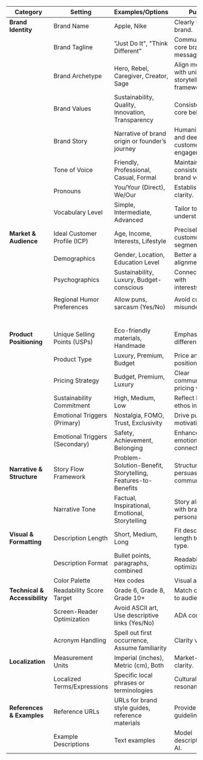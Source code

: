 

| Category | Setting | Examples/Options | Purpose |
| ----- | ----- | ----- | ----- |
| **Brand Identity** | Brand Name | Apple, Nike | Clearly identifies brand. |
|  | Brand Tagline | "Just Do It", "Think Different" | Communicates core brand message. |
|  | Brand Archetype | Hero, Rebel, Caregiver, Creator, Sage | Align messaging with universal storytelling frameworks. |
|  | Brand Values | Sustainability, Quality, Innovation, Transparency | Consistency with core beliefs. |
|  | Brand Story | Narrative of brand origin or founder’s journey | Humanizes brand and deepens customer engagement. |
|  | Tone of Voice | Friendly, Professional, Casual, Formal | Maintain consistency in brand voice. |
|  | Pronouns | You/Your (Direct), We/Our | Establish voice clarity. |
|  | Vocabulary Level | Simple, Intermediate, Advanced | Tailor to audience understanding. |
| **Market & Audience** | Ideal Customer Profile (ICP) | Age, Income, Interests, Lifestyle | Precisely target customer segments. |
|  | Demographics | Gender, Location, Education Level | Better audience alignment. |
|  | Psychographics | Sustainability, Luxury, Budget-conscious | Connect deeply with interests/lifestyles. |
|  |  |  |  |
|  | Regional Humor Preferences | Allow puns, sarcasm (Yes/No) | Avoid cultural misunderstanding. |
|  |  |  |  |
|  |  |  |  |
|  |  |  |  |
|  |  |  |  |
|  |  |  |  |
|  |  |  |  |
| **Product Positioning** | Unique Selling Points (USPs) | Eco-friendly materials, Handmade | Emphasize key differentiators. |
|  | Product Type | Luxury, Premium, Budget | Price and market positioning clarity. |
|  | Pricing Strategy | Budget, Premium, Luxury | Clear communication of pricing value. |
|  | Sustainability Commitment | High, Medium, Low | Reflect brand ethos in products. |
|  | Emotional Triggers (Primary) | Nostalgia, FOMO, Trust, Exclusivity | Drive purchase motivation. |
|  | Emotional Triggers (Secondary) | Safety, Achievement, Belonging | Enhance emotional connection. |
| **Narrative & Structure** | Story Flow Framework | Problem-Solution-Benefit, Storytelling, Features-to-Benefits | Structured persuasive communication. |
|  | Narrative Tone | Factual, Inspirational, Emotional, Storytelling | Story alignment with brand personality. |
| **Visual & Formatting** | Description Length | Short, Medium, Long | Fit description length to product type. |
|  | Description Format | Bullet points, paragraphs, combined | Readability optimization. |
|  | Color Palette | Hex codes | Visual alignment. |
| **Technical & Accessibility** | Readability Score Target | Grade 6, Grade 8, Grade 10+ | Match complexity to audience. |
|  | Screen-Reader Optimization | Avoid ASCII art, Use descriptive links (Yes/No) | ADA compliance. |
|  | Acronym Handling | Spell out first occurrence, Assume familiarity | Clarity vs brevity. |
| **Localization** | Measurement Units | Imperial (inches), Metric (cm), Both | Market-specific clarity. |
|  | Localized Terms/Expressions | Specific local phrases or terminologies | Cultural resonance. |
| **References & Examples** | Reference URLs | URLs for brand style guides, reference materials | Provide clear guidelines for AI. |
|  | Example Descriptions | Text examples | Model descriptions for AI. |

